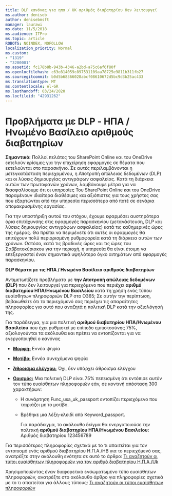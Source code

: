 ```yaml
---
title: DLP κανόνας για ηπα / UK αριθμός διαβατηρίου δεν λειτουργεί
ms.author: deniseb
author: denisebmsft
manager: laurawi
ms.date: 11/5/2018
ms.audience: ITPro
ms.topic: article
ROBOTS: NOINDEX, NOFOLLOW
localization_priority: Normal
ms.custom:
- "1319"
- "3200001"
ms.assetid: fc178b8b-943b-4346-a2bd-a75c6af6f80f
ms.openlocfilehash: c63e814059c897531109aa78725e9811b311fb27
ms.sourcegitcommit: b0d5b68366028abcf08610672d5bc9d3b25ac433
ms.translationtype: MT
ms.contentlocale: el-GR
ms.lasthandoff: 03/24/2020
ms.locfileid: "42931262"
---
```

# <a name="problems-with-dlp---usuk-passport-numbers"></a>Προβλήματα με DLP - ΗΠΑ / Ηνωμένο Βασίλειο αριθμούς διαβατηρίων

**Σημαντικό:** Πολλοί πελάτες του SharePoint Online και του OneDrive εκτελούν κρίσιμες για την επιχείρηση εφαρμογές σε θέματα που εκτελούνται στο παρασκήνιο. Σε αυτές περιλαμβάνονται η μετεγκατάσταση περιεχομένου, η Αποτροπή απώλειας δεδομένων (DLP) και οι λύσεις δημιουργίας αντιγράφων ασφαλείας. Κατά τη διάρκεια αυτών των πρωτοφανών χρόνων, λαμβάνουμε μέτρα για να διασφαλίσουμε ότι οι υπηρεσίες Του SharePoint Online και του OneDrive παραμένουν ιδιαίτερα διαθέσιμες και αξιόπιστες για τους χρήστες σας που εξαρτώνται από την υπηρεσία περισσότερο από ποτέ σε σενάρια απομακρυσμένης εργασίας.

Για την υποστήριξη αυτού του στόχου, έχουμε εφαρμόσει αυστηρότερα όρια επιτάχυνσης στις εφαρμογές παρασκηνίου (μετανάστευση, DLP και λύσεις δημιουργίας αντιγράφων ασφαλείας) κατά τις καθημερινές ώρες της ημέρας. Θα πρέπει να περιμένετε ότι αυτές οι εφαρμογές θα επιτύχουν πολύ περιορισμένη ρυθμοφορεία κατά τη διάρκεια αυτών των χρόνων. Ωστόσο, κατά τις βραδινές ώρες και τις ώρες του Σαββατοκύριακου για την περιοχή, η υπηρεσία θα είναι έτοιμη να επεξεργαστεί έναν σημαντικά υψηλότερο όγκο αιτημάτων από εφαρμογές παρασκηνίου.

**DLP θέματα με τις ΗΠΑ / Ηνωμένο Βασίλειο αριθμούς διαβατηρίων**

Αντιμετωπίζετε προβλήματα με **την Αποτροπή απώλειας δεδομένων (DLP)** που δεν λειτουργεί για περιεχόμενο που περιέχει **αριθμό διαβατηρίου ΗΠΑ/Ηνωμένου Βασιλείου** κατά τη χρήση ενός τύπου ευαίσθητων πληροφοριών DLP στο O365; Σε αυτήν την περίπτωση, βεβαιωθείτε ότι το περιεχόμενό σας περιέχει τις απαραίτητες πληροφορίες για αυτό που αναζητά η πολιτική DLP κατά την αξιολόγησή της.
  
Για παράδειγμα, για μια πολιτική **αριθμού διαβατηρίου ΗΠΑ/Ηνωμένου Βασιλείου** που έχει ρυθμιστεί με επίπεδο εμπιστοσύνης 75%, αξιολογούνται τα ακόλουθα και πρέπει να εντοπίζονται για να ενεργοποιηθεί ο κανόνας
  
- **[Μορφή:](https://docs.microsoft.com/office365/securitycompliance/what-the-sensitive-information-types-look-for#format-77)** Εννέα ψηφία

- **[Μοτίβο:](https://docs.microsoft.com/office365/securitycompliance/what-the-sensitive-information-types-look-for#pattern-77)** Εννέα συνεχόμενα ψηφία

- **[Άθροισμα ελέγχου:](https://docs.microsoft.com/office365/securitycompliance/what-the-sensitive-information-types-look-for#checksum-76)** Όχι, δεν υπάρχει άθροισμα ελέγχου

- **[Ορισμός:](https://docs.microsoft.com/office365/securitycompliance/what-the-sensitive-information-types-look-for#definition-77)** Μια πολιτική DLP είναι 75% πεπεισμένη ότι εντόπισε αυτόν τον τύπο ευαίσθητων πληροφοριών εάν, σε κοντινή απόσταση 300 χαρακτήρων:

  - Η συνάρτηση Func_usa_uk_passport εντοπίζει περιεχόμενο που ταιριάζει με το μοτίβο.

  - Βρέθηκε μια λέξη-κλειδί από Keyword_passport.

    Για παράδειγμα, το ακόλουθο δείγμα θα ενεργοποιούσε την πολιτική **αριθμού διαβατηρίου ΗΠΑ/Ηνωμένου Βασιλείου:** Αριθμός διαβατηρίου 123456789

Για περισσότερες πληροφορίες σχετικά με το τι απαιτείται για τον εντοπισμό ενός αριθμού διαβατηρίου Η.Π.Α./ΗΒ για το περιεχόμενό σας, ανατρέξτε στην ακόλουθη ενότητα σε αυτό το άρθρο: [Τι αναζητούν οι τύποι ευαίσθητων πληροφοριών για τον αριθμό διαβατηρίου Η.Π.Α./Uk](https://docs.microsoft.com/office365/securitycompliance/what-the-sensitive-information-types-look-for#us--uk-passport-number)
  
Χρησιμοποιώντας έναν διαφορετικό ενσωματωμένο τύπο ευαίσθητων πληροφοριών, ανατρέξτε στο ακόλουθο άρθρο για πληροφορίες σχετικά με το τι απαιτείται για άλλους τύπους: [Τι αναζητούν οι τύποι ευαίσθητων πληροφοριών](https://docs.microsoft.com/office365/securitycompliance/what-the-sensitive-information-types-look-for)
  